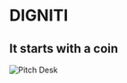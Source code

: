  # DIGNITI 
## It starts with a coin 
![Pitch Desk](https://app.slidebean.com/p/jcFFpHtxJO/THE-DIGNITI-PROJECT)
